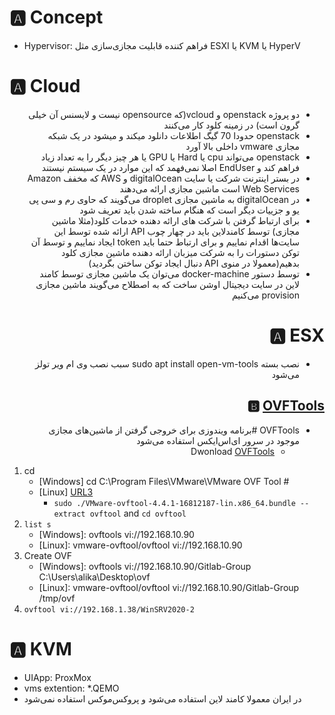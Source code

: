 # 🅰️ Concept

* Hypervisor: فراهم کننده قابلیت مجازی‌سازی مثل ESXI یا KVM یا HyperV


# 🅰️ Cloud

<div dir="rtl">

* دو پروژه openstack و vcloud(که opensource نیست و لایسنس آن خیلی گرون است) در زمینه کلود کار می‌کنند
* openstack حدودا 70 گیگ اطلاعات دانلود میکند و میشود در یک شبکه مجازی vmware داخلی بالا آورد
* openstack می‌تواند cpu یا Hard یا GPU یا هر چیز دیگر را به تعداد زیاد فراهم کند و EndUser اصلا نمی‌فهمد که این موارد در یک سیستم نیستند
* در بستر اینترنت شرکت یا سایت digitalOcean و AWS که مخفف Amazon Web Services است ماشین مجازی ارائه می‌دهند
* در digitalOcean به ماشین مجازی droplet می‌گویند که حاوی رم و سی پی یو و جزییات دیگر است که هنگام ساخته شدن باید تعریف شود
* برای ارتباط گرفتن با شرکت های ارائه دهنده خدمات کلود(مثلا ماشین مجازی) توسط کامندلاین باید در چهار چوب API ارائه شده توسط این سایت‌ها اقدام نماییم و برای ارتباط حتما باید token ایجاد نماییم و توسط آن توکن دستورات را به شرکت میزبان ارائه دهنده ماشین مجازی کلود بدهیم(معمولا در منوی API دنبال ایجاد توکن ساختن بگردید)
* توسط دستور docker-machine می‌توان یک ماشین مجازی توسط کامند لاین در سایت دیجیتال اوشن ساخت که به اصطلاح می‌گویند ماشین مجازی provision می‌کنیم

# 🅰️ ESX

* نصب بسته sudo apt install open-vm-tools سبب نصب وی ام ویر تولز می‌شود

## 🅱️ [OVFTools](https://techtik.com/2022/07/02/ovf-tools/)

* OVFTools #برنامه ویندوزی برای خروجی گرفتن از ماشین‌های مجازی موجود در سرور ای‌اس‌ایکس استفاده می‌شود
    * Dwonload [OVFTools](http://ftp.tucha13.net/pub/software/VMware-ovftool-4.1.0/)

</div>

1. cd
    * [Windows] cd C:\Program Files\VMware\VMware OVF Tool #
    * [Linux] [URL3](https://mikebosland.com/installing-ovftool/)
        * `sudo ./VMware-ovftool-4.4.1-16812187-lin.x86_64.bundle --extract ovftool` and `cd ovftool`
3. `list s`
    * [Windows]: ovftools vi://192.168.10.90
    * [Linux]: vmware-ovftool/ovftool vi://192.168.10.90
4. Create OVF
    * [Windows]: ovftools vi://192.168.10.90/Gitlab-Group C:\Users\alika\Desktop\ovf
    * [Linux]: vmware-ovftool/ovftool vi://192.168.10.90/Gitlab-Group /tmp/ovf
5. `ovftool vi://192.168.1.38/WinSRV2020-2`

# 🅰️ KVM

* UIApp: ProxMox
* vms extention: *.QEMO
* در ایران معمولا کامند لاین استفاده می‌شود و پروکس‌موکس استفاده نمی‌شود



